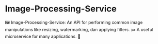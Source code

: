 # Image-Processing-Service
🖼️ Image-Processing-Service: An API for performing common image manipulations like resizing, watermarking, dan applying filters. ✂️ A useful microservice for many applications. 🎨
